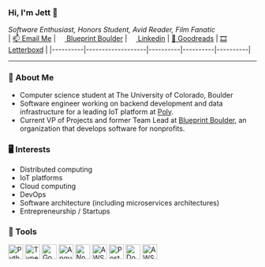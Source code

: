 ### Hi, I'm Jett 👋
*Software Enthusiast, Honors Student, Avid Reader, Film Fanatic*  
| <a href="mailto:jettcrowson@gmail.com">📫&nbsp;Email Me</a> | <a href="blueprintboulder.org"><img height="14px" src="https://emoji.slack-edge.com/T01B38RFRA4/blueprint/c66b8c05eeb3494b.png" />&nbsp;Blueprint Boulder</a> | <a href="https://www.linkedin.com/in/jettcrowson/"><img src="https://th.bing.com/th/id/OIP.w_zDkEJ9aLiWR-g0rff8hwHaHa?pid=ImgDet&rs=1" height="14px" />&nbsp;Linkedin</a> | <a href="https://www.goodreads.com/user/show/149598498-jett-crowson">📘 Goodreads</a> | <a href="https://letterboxd.com/jettcrow/">🎞️ Letterboxd</a> |
|----------|-------------------|----------|----------|----------|

---

### 🔭 About Me
- Computer science student at The University of Colorado, Boulder
- Software engineer working on backend development and data infrastructure for a leading IoT platform at [Poly](https://www.poly.com/). 
- Current VP of Projects and former Team Lead at [Blueprint Boulder](blueprintboulder.org), an organization that develops software for nonprofits.

### 🖥️ Interests
- Distributed computing
- IoT platforms
- Cloud computing
- DevOps
- Software architecture (including microservices architectures)
- Entrepreneurship / Startups

### 🔧 Tools
<p>
  <img height="30" alt="Python" src="https://img.shields.io/badge/python-0078e8?&style=for-the-badge&logo=Python&logoColor=white"/>
  <img height="30" alt="TypeScript" src="https://img.shields.io/badge/typescript-0078e8?&style=for-the-badge&logo=TypeScript&logoColor=white"/>
  <img height="30" alt="Go" src="https://img.shields.io/badge/golang-0078e8?&style=for-the-badge&logo=Go&logoColor=white"/>
  <img height="30" alt="Angular" src="https://img.shields.io/badge/angular-0078e8?&style=for-the-badge&logo=Angular&logoColor=white"/>
  <img height="30" alt="Node.js" src="https://img.shields.io/badge/node.js-0078e8?&style=for-the-badge&logo=Node.js&logoColor=white"/>
    <img height="30" alt="AWS" src="https://img.shields.io/badge/linux-0078e8?&style=for-the-badge&logo=Linux&logoColor=white"/>
  <img height="30" alt="PostgreSQL" src="https://img.shields.io/badge/postgresql-0078e8?&style=for-the-badge&logo=PostgreSQL&logoColor=white"/>
  <img height="30" alt="Docker" src="https://img.shields.io/badge/docker-0078e8?&style=for-the-badge&logo=Docker&logoColor=white"/>
  <img height="30" alt="AWS" src="https://img.shields.io/badge/aws-0078e8?&style=for-the-badge&logo=AWS Lambda&logoColor=white"/>
</p>
